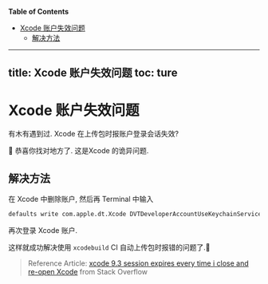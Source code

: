 <!-- START doctoc generated TOC please keep comment here to allow auto update -->
<!-- DON'T EDIT THIS SECTION, INSTEAD RE-RUN doctoc TO UPDATE -->
**Table of Contents**

- [Xcode 账户失效问题](#xcode-%E8%B4%A6%E6%88%B7%E5%A4%B1%E6%95%88%E9%97%AE%E9%A2%98)
  - [解决方法](#%E8%A7%A3%E5%86%B3%E6%96%B9%E6%B3%95)

<!-- END doctoc generated TOC please keep comment here to allow auto update -->

---
title: Xcode 账户失效问题
toc: ture
---

# Xcode 账户失效问题

有木有遇到过. Xcode 在上传包时报账户登录会话失效? 

🤪 恭喜你找对地方了. 这是Xcode 的诡异问题.

## 解决方法

在 Xcode 中删除账户, 然后再 Terminal 中输入

```bash
defaults write com.apple.dt.Xcode DVTDeveloperAccountUseKeychainService -bool NO
```

再次登录 Xcode 账户.

这样就成功解决使用 `xcodebuild` CI 自动上传包时报错的问题了.🎉

>  Reference Article: [xcode 9.3 session expires every time i close and re-open Xcode](https://stackoverflow.com/questions/49675844/xcode-9-3-session-expires-every-time-i-close-and-re-open-xcode) from Stack Overflow
